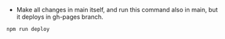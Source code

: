* Make all changes in main itself, and run this command also in main, but it deploys in gh-pages branch.
``` 
npm run deploy 
```